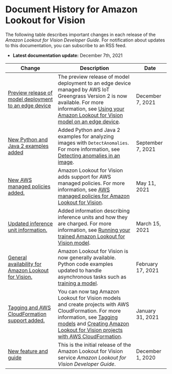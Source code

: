 # Document History for Amazon Lookout for Vision<a name="document-history"></a>

The following table describes important changes in each release of the *Amazon Lookout for Vision Developer Guide*\. For notification about updates to this documentation, you can subscribe to an RSS feed\. 
+ **Latest documentation update:** December 7th, 2021

| Change | Description | Date | 
| --- |--- |--- |
| [Preview release of model deployment to an edge device](#document-history) | The preview release of model deployment to an edge device managed by AWS IoT Greengrass Version 2 is now available\. For more information, see [Using your Amazon Lookout for Vision model on an edge device](https://docs.aws.amazon.com/lookout-for-vision/latest/developer-guide/models-devices.html)\. | December 7, 2021 | 
| [New Python and Java 2 examples added](#document-history) | Added Python and Java 2 examples for analyzing images with `DetectAnomalies`\. For more information, see [Detecting anomalies in an image](https://docs.aws.amazon.com/lookout-for-vision/latest/developer-guide/inference-detect-anomalies.html)\. | September 7, 2021 | 
| [New AWS managed policies added\.](#document-history) | Amazon Lookout for Vision adds support for AWS managed policies\. For more information, see [AWS managed policies for Amazon Lookout for Vision](https://docs.aws.amazon.com/lookout-for-vision/latest/developer-guide/security-iam-awsmanpol.html)\. | May 11, 2021 | 
| [Updated inference unit information\.](#document-history) | Added information describing inference units and how they are charged\. For more information, see [Running your trained Amazon Lookout for Vision model](https://docs.aws.amazon.com/lookout-for-vision/latest/developer-guide/running-model.html)\. | March 15, 2021 | 
| [General availability for Amazon Lookout for Vision\.](#document-history) | Amazon Lookout for Vision is now generally available\. Python code examples updated to handle asynchronous tasks such as [training a model](https://docs.aws.amazon.com/lookout-for-vision/latest/developer-guide/model-train.html#create-model-sdk)\. | February 17, 2021 | 
| [Tagging and AWS CloudFormation support added\. ](#document-history) | You can now tag Amazon Lookout for Vision models and create projects with AWS CloudFormation\. For more information, see [Tagging models](https://docs.aws.amazon.com/lookout-for-vision/latest/developer-guide/tagging-model.html) and [Creating Amazon Lookout for Vision projects with AWS CloudFormation](https://docs.aws.amazon.com/lookout-for-vision/latest/developer-guide/creating-projects-with-cloudformation.html)\. | January 31, 2021 | 
| [New feature and guide](#document-history) | This is the initial release of the Amazon Lookout for Vision service *Amazon Lookout for Vision Developer Guide*\. | December 1, 2020 | 